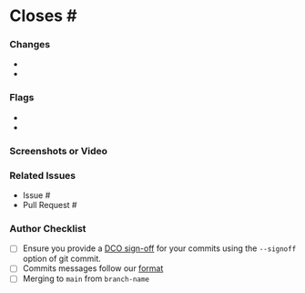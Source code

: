 <!--- Provide a formatted commit message describing this PR in the Title above -->
<!--- See our contribution guide guide in CONTRIBUTING -->

# Closes #<CORRESPONDING ISSUE NUMBER>
<!--- Provide an overall summary of the pull request -->

### Changes
<!--- More detailed and granular description of changes -->
<!--- These should likely be gathered from commit message summaries -->
- <ONE>
- <TWO>

### Flags
<!--- Provide context or concerns a reviewer should be aware of -->
- <ONE>
- <TWO>

### Screenshots or Video
<!--- Provide an easily accessible demonstration of the changes, if applicable -->

### Related Issues
<!--- Optionally provide links to any related Issues or PRs -->
- Issue #<NUMBER>
- Pull Request #<NUMBER>

### Author Checklist
- [ ] Ensure you provide a [DCO sign-off][dco] for your commits using the `--signoff` option of git commit.
- [ ] Commits messages follow our [format][format]
- [ ] Merging to `main` from `branch-name`

[dco]: https://github.com/probot/dco#how-it-works
[format]: https://github.com/bookworm-reads